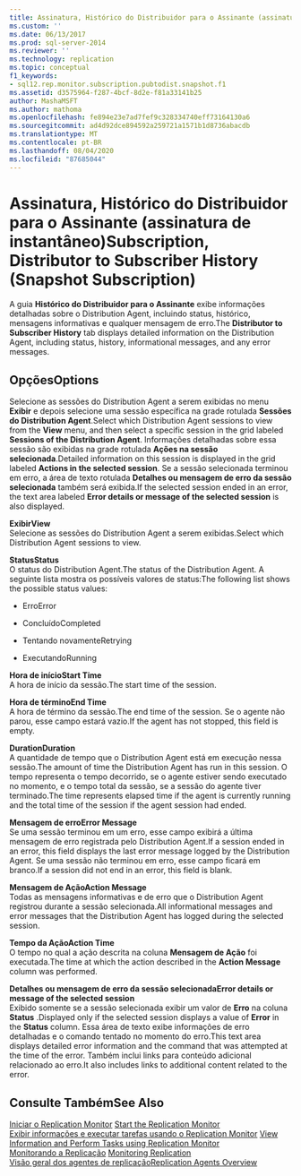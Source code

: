 ```yaml
---
title: Assinatura, Histórico do Distribuidor para o Assinante (assinatura de instantâneo) | Microsoft Docs
ms.custom: ''
ms.date: 06/13/2017
ms.prod: sql-server-2014
ms.reviewer: ''
ms.technology: replication
ms.topic: conceptual
f1_keywords:
- sql12.rep.monitor.subscription.pubtodist.snapshot.f1
ms.assetid: d3575964-f287-4bcf-8d2e-f81a33141b25
author: MashaMSFT
ms.author: mathoma
ms.openlocfilehash: fe894e23e7ad7fef9c328334740eff73164130a6
ms.sourcegitcommit: ad4d92dce894592a259721a1571b1d8736abacdb
ms.translationtype: MT
ms.contentlocale: pt-BR
ms.lasthandoff: 08/04/2020
ms.locfileid: "87685044"
---
```

# <a name="subscription-distributor-to-subscriber-history-snapshot-subscription"></a><span data-ttu-id="2d3ae-102">Assinatura, Histórico do Distribuidor para o Assinante (assinatura de instantâneo)</span><span class="sxs-lookup"><span data-stu-id="2d3ae-102">Subscription, Distributor to Subscriber History (Snapshot Subscription)</span></span>
  <span data-ttu-id="2d3ae-103">A guia **Histórico do Distribuidor para o Assinante** exibe informações detalhadas sobre o Distribution Agent, incluindo status, histórico, mensagens informativas e qualquer mensagem de erro.</span><span class="sxs-lookup"><span data-stu-id="2d3ae-103">The **Distributor to Subscriber History** tab displays detailed information on the Distribution Agent, including status, history, informational messages, and any error messages.</span></span>  
  
## <a name="options"></a><span data-ttu-id="2d3ae-104">Opções</span><span class="sxs-lookup"><span data-stu-id="2d3ae-104">Options</span></span>  
 <span data-ttu-id="2d3ae-105">Selecione as sessões do Distribution Agent a serem exibidas no menu **Exibir** e depois selecione uma sessão específica na grade rotulada **Sessões do Distribution Agent**.</span><span class="sxs-lookup"><span data-stu-id="2d3ae-105">Select which Distribution Agent sessions to view from the **View** menu, and then select a specific session in the grid labeled **Sessions of the Distribution Agent**.</span></span> <span data-ttu-id="2d3ae-106">Informações detalhadas sobre essa sessão são exibidas na grade rotulada **Ações na sessão selecionada**.</span><span class="sxs-lookup"><span data-stu-id="2d3ae-106">Detailed information on this session is displayed in the grid labeled **Actions in the selected session**.</span></span> <span data-ttu-id="2d3ae-107">Se a sessão selecionada terminou em erro, a área de texto rotulada **Detalhes ou mensagem de erro da sessão selecionada** também será exibida.</span><span class="sxs-lookup"><span data-stu-id="2d3ae-107">If the selected session ended in an error, the text area labeled **Error details or message of the selected session** is also displayed.</span></span>  
  
 <span data-ttu-id="2d3ae-108">**Exibir**</span><span class="sxs-lookup"><span data-stu-id="2d3ae-108">**View**</span></span>  
 <span data-ttu-id="2d3ae-109">Selecione as sessões do Distribution Agent a serem exibidas.</span><span class="sxs-lookup"><span data-stu-id="2d3ae-109">Select which Distribution Agent sessions to view.</span></span>  
  
 <span data-ttu-id="2d3ae-110">**Status**</span><span class="sxs-lookup"><span data-stu-id="2d3ae-110">**Status**</span></span>  
 <span data-ttu-id="2d3ae-111">O status do Distribution Agent.</span><span class="sxs-lookup"><span data-stu-id="2d3ae-111">The status of the Distribution Agent.</span></span> <span data-ttu-id="2d3ae-112">A seguinte lista mostra os possíveis valores de status:</span><span class="sxs-lookup"><span data-stu-id="2d3ae-112">The following list shows the possible status values:</span></span>  
  
-   <span data-ttu-id="2d3ae-113">Erro</span><span class="sxs-lookup"><span data-stu-id="2d3ae-113">Error</span></span>  
  
-   <span data-ttu-id="2d3ae-114">Concluído</span><span class="sxs-lookup"><span data-stu-id="2d3ae-114">Completed</span></span>  
  
-   <span data-ttu-id="2d3ae-115">Tentando novamente</span><span class="sxs-lookup"><span data-stu-id="2d3ae-115">Retrying</span></span>  
  
-   <span data-ttu-id="2d3ae-116">Executando</span><span class="sxs-lookup"><span data-stu-id="2d3ae-116">Running</span></span>  
  
 <span data-ttu-id="2d3ae-117">**Hora de início**</span><span class="sxs-lookup"><span data-stu-id="2d3ae-117">**Start Time**</span></span>  
 <span data-ttu-id="2d3ae-118">A hora de início da sessão.</span><span class="sxs-lookup"><span data-stu-id="2d3ae-118">The start time of the session.</span></span>  
  
 <span data-ttu-id="2d3ae-119">**Hora de término**</span><span class="sxs-lookup"><span data-stu-id="2d3ae-119">**End Time**</span></span>  
 <span data-ttu-id="2d3ae-120">A hora de término da sessão.</span><span class="sxs-lookup"><span data-stu-id="2d3ae-120">The end time of the session.</span></span> <span data-ttu-id="2d3ae-121">Se o agente não parou, esse campo estará vazio.</span><span class="sxs-lookup"><span data-stu-id="2d3ae-121">If the agent has not stopped, this field is empty.</span></span>  
  
 <span data-ttu-id="2d3ae-122">**Duration**</span><span class="sxs-lookup"><span data-stu-id="2d3ae-122">**Duration**</span></span>  
 <span data-ttu-id="2d3ae-123">A quantidade de tempo que o Distribution Agent está em execução nessa sessão.</span><span class="sxs-lookup"><span data-stu-id="2d3ae-123">The amount of time the Distribution Agent has run in this session.</span></span> <span data-ttu-id="2d3ae-124">O tempo representa o tempo decorrido, se o agente estiver sendo executado no momento, e o tempo total da sessão, se a sessão do agente tiver terminado.</span><span class="sxs-lookup"><span data-stu-id="2d3ae-124">The time represents elapsed time if the agent is currently running and the total time of the session if the agent session had ended.</span></span>  
  
 <span data-ttu-id="2d3ae-125">**Mensagem de erro**</span><span class="sxs-lookup"><span data-stu-id="2d3ae-125">**Error Message**</span></span>  
 <span data-ttu-id="2d3ae-126">Se uma sessão terminou em um erro, esse campo exibirá a última mensagem de erro registrada pelo Distribution Agent.</span><span class="sxs-lookup"><span data-stu-id="2d3ae-126">If a session ended in an error, this field displays the last error message logged by the Distribution Agent.</span></span> <span data-ttu-id="2d3ae-127">Se uma sessão não terminou em erro, esse campo ficará em branco.</span><span class="sxs-lookup"><span data-stu-id="2d3ae-127">If a session did not end in an error, this field is blank.</span></span>  
  
 <span data-ttu-id="2d3ae-128">**Mensagem de Ação**</span><span class="sxs-lookup"><span data-stu-id="2d3ae-128">**Action Message**</span></span>  
 <span data-ttu-id="2d3ae-129">Todas as mensagens informativas e de erro que o Distribution Agent registrou durante a sessão selecionada.</span><span class="sxs-lookup"><span data-stu-id="2d3ae-129">All informational messages and error messages that the Distribution Agent has logged during the selected session.</span></span>  
  
 <span data-ttu-id="2d3ae-130">**Tempo da Ação**</span><span class="sxs-lookup"><span data-stu-id="2d3ae-130">**Action Time**</span></span>  
 <span data-ttu-id="2d3ae-131">O tempo no qual a ação descrita na coluna **Mensagem de Ação** foi executada.</span><span class="sxs-lookup"><span data-stu-id="2d3ae-131">The time at which the action described in the **Action Message** column was performed.</span></span>  
  
 <span data-ttu-id="2d3ae-132">**Detalhes ou mensagem de erro da sessão selecionada**</span><span class="sxs-lookup"><span data-stu-id="2d3ae-132">**Error details or message of the selected session**</span></span>  
 <span data-ttu-id="2d3ae-133">Exibido somente se a sessão selecionada exibir um valor de **Erro** na coluna **Status** .</span><span class="sxs-lookup"><span data-stu-id="2d3ae-133">Displayed only if the selected session displays a value of **Error** in the **Status** column.</span></span> <span data-ttu-id="2d3ae-134">Essa área de texto exibe informações de erro detalhadas e o comando tentado no momento do erro.</span><span class="sxs-lookup"><span data-stu-id="2d3ae-134">This text area displays detailed error information and the command that was attempted at the time of the error.</span></span> <span data-ttu-id="2d3ae-135">Também inclui links para conteúdo adicional relacionado ao erro.</span><span class="sxs-lookup"><span data-stu-id="2d3ae-135">It also includes links to additional content related to the error.</span></span>  
  
## <a name="see-also"></a><span data-ttu-id="2d3ae-136">Consulte Também</span><span class="sxs-lookup"><span data-stu-id="2d3ae-136">See Also</span></span>  
 <span data-ttu-id="2d3ae-137">[Iniciar o Replication Monitor](monitor/start-the-replication-monitor.md) </span><span class="sxs-lookup"><span data-stu-id="2d3ae-137">[Start the Replication Monitor](monitor/start-the-replication-monitor.md) </span></span>  
 <span data-ttu-id="2d3ae-138">[Exibir informações e executar tarefas usando o Replication Monitor](monitor/view-information-and-perform-tasks-replication-monitor.md) </span><span class="sxs-lookup"><span data-stu-id="2d3ae-138">[View Information and Perform Tasks using Replication Monitor](monitor/view-information-and-perform-tasks-replication-monitor.md) </span></span>  
 <span data-ttu-id="2d3ae-139">[Monitorando a Replicação](monitoring-replication.md) </span><span class="sxs-lookup"><span data-stu-id="2d3ae-139">[Monitoring Replication](monitoring-replication.md) </span></span>  
 [<span data-ttu-id="2d3ae-140">Visão geral dos agentes de replicação</span><span class="sxs-lookup"><span data-stu-id="2d3ae-140">Replication Agents Overview</span></span>](agents/replication-agents-overview.md)  
  
  
